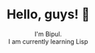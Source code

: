 <h1 align="center">Hello, guys! 👋 </h1>
<p align="center">   
        I'm Bipul.<br>
        I am currently learning Lisp<br>
        <br>
    <br>
</p>

